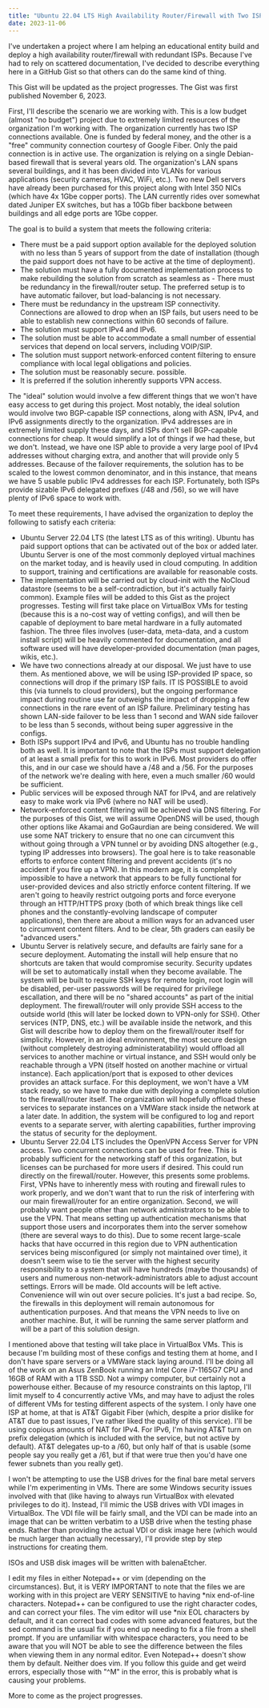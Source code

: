 ```yaml
---
title: "Ubuntu 22.04 LTS High Availability Router/Firewall with Two ISPs"
date: 2023-11-06
---
```

I've undertaken a project where I am helping an educational entity build and deploy a high availability router/firewall with redundant ISPs. Because I've had to rely on scattered documentation, I've decided to describe everything here in a GitHub Gist so that others can do the same kind of thing.

This Gist will be updated as the project progresses. The Gist was first published November 6, 2023.

First, I'll describe the scenario we are working with. This is a low budget (almost "no budget") project due to extremely limited resources of the organization I'm working with. The organization currently has two ISP connections available. One is funded by federal money, and the other is a "free" community connection courtesy of Google Fiber. Only the paid connection is in active use. The organization is relying on a single Debian-based firewall that is several years old. The organization's LAN spans several buildings, and it has been divided into VLANs for various applications (security cameras, HVAC, WiFi, etc.). Two new Dell servers have already been purchased for this project along with Intel 350 NICs (which have 4x 1Gbe copper ports). The LAN currently rides over somewhat dated Juniper EX switches, but has a 10Gb fiber backbone between buildings and all edge ports are 1Gbe copper.

The goal is to build a system that meets the following criteria:
  - There must be a paid support option available for the deployed solution with no less than 5 years of support from the date of installation (though the paid support does not have to be active at the time of deployment).
  - The solution must have a fully documented implementation process to make rebuilding the solution from scratch as seamless as   - There must be redundancy in the firewall/router setup. The preferred setup is to have automatic failover, but load-balancing is not necessary.
  - There must be redundancy in the upstream ISP connectivity. Connections are allowed to drop when an ISP fails, but users need to be able to establish new connections within 60 seconds of failure.
  - The solution must support IPv4 and IPv6.
  - The solution must be able to accommodate a small number of essential services that depend on local servers, including VOIP/SIP.
  - The solution must support network-enforced content filtering to ensure compliance with local legal obligations and policies.
  - The solution must be reasonably secure.
possible.
  - It is preferred if the solution inherently supports VPN access.
  
The "ideal" solution would involve a few different things that we won't have easy access to get during this project. Most notably, the ideal solution would involve two BGP-capable ISP connections, along with ASN, IPv4, and IPv6 assignments directly to the organization. IPv4 addresses are in extremely limited supply these days, and ISPs don't sell BGP-capable connections for cheap. It would simplify a lot of things if we had these, but we don't. Instead, we have one ISP able to provide a very large pool of IPv4 addresses without charging extra, and another that will provide only 5 addresses. Because of the failover requirements, the solution has to be scaled to the lowest common denominator, and in this instance, that means we have 5 usable public IPv4 addresses for each ISP. Fortunately, both ISPs provide sizable IPv6 delegated prefixes (/48 and /56), so we will have plenty of IPv6 space to work with.

To meet these requirements, I have advised the organization to deploy the following to satisfy each criteria:
  - Ubuntu Server 22.04 LTS (the latest LTS as of this writing). Ubuntu has paid support options that can be activated out of the box or added later. Ubuntu Server is one of the most commonly deployed virtual machines on the market today, and is heavily used in cloud computing. In addition to support, training and certifications are available for reasonable costs.
  - The implementation will be carried out by cloud-init with the NoCloud datastore (seems to be a self-contradiction, but it's actually fairly common). Example files will be added to this Gist as the project progresses. Testing will first take place on VirtualBox VMs for testing (because this is a no-cost way of vetting configs), and will then be capable of deployment to bare metal hardware in a fully automated fashion. The three files involves (user-data, meta-data, and a custom install script) will be heavily commented for documentation, and all software used will have developer-provided documentation (man pages, wikis, etc.).
  - We have two connections already at our disposal. We just have to use them. As mentioned above, we will be using ISP-provided IP space, so connections will drop if the primary ISP fails. IT IS POSSIBLE to avoid this (via tunnels to cloud providers), but the ongoing performance impact during routine use far outweighs the impact of dropping a few connections in the rare event of an ISP failure. Preliminary testing has shown LAN-side failover to be less than 1 second and WAN side failover to be less than 5 seconds, without being super aggressive in the configs.
  - Both ISPs support IPv4 and IPv6, and Ubuntu has no trouble handling both as well. It is important to note that the ISPs must support delegation of at least a small prefix for this to work in IPv6. Most providers do offer this, and in our case we should have a /48 and a /56. For the purposes of the network we're dealing with here, even a much smaller /60 would be sufficient.
  - Public services will be exposed through NAT for IPv4, and are relatively easy to make work via IPv6 (where no NAT will be used).
  - Network-enforced content filtering will be achieved via DNS filtering. For the purposes of this Gist, we will assume OpenDNS will be used, though other options like Akamai and GoGaurdian are being considered. We will use some NAT trickery to ensure that no one can circumvent this without going through a VPN tunnel or by avoiding DNS altogether (e.g., typing IP addresses into browsers). The goal here is to take reasonable efforts to enforce content filtering and prevent accidents (it's no accident if you fire up a VPN). In this modern age, it is completely impossible to have a network that appears to be fully functional for user-provided devices and also strictly enforce content filtering. If we aren't going to heavily restrict outgoing ports and force everyone through an HTTP/HTTPS proxy (both of which break things like cell phones and the constantly-evolving landscape of computer applications), then there are about a million ways for an advanced user to circumvent content filters. And to be clear, 5th graders can easily be "advanced users."
  - Ubuntu Server is relatively secure, and defaults are fairly sane for a secure deployment. Automating the install will help ensure that no shortcuts are taken that would compromise security. Security updates will be set to automatically install when they become available. The system will be built to require SSH keys for remote login, root login will be disabled, per-user passwords will be required for privilege escallation, and there will be no "shared accounts" as part of the initial deployment. The firewall/router will only provide SSH access to the outside world (this will later be locked down to VPN-only for SSH). Other services (NTP, DNS, etc.) will be available inside the network, and this Gist will describe how to deploy them on the firewall/router itself for simplicity. However, in an ideal environment, the most secure design (without completely destroying administeratability) would offload all services to another machine or virtual instance, and SSH would only be reachable through a VPN (itself hosted on another machine or virtual instance). Each application/port that is exposed to other devices provides an attack surface. For this deployment, we won't have a VM stack ready, so we have to make due with deploying a complete solution to the firewall/router itself. The organization will hopefully offload these services to separate instances on a VMWare stack inside the network at a later date. In addition, the system will be configured to log and report events to a separate server, with alerting capabilities, further improving the status of security for the deployment.
  - Ubuntu Server 22.04 LTS includes the OpenVPN Access Server for VPN access. Two concurrent connections can be used for free. This is probably sufficient for the networking staff of this organization, but licenses can be purchased for more users if desired. This could run directly on the firewall/router. However, this presents some problems. First, VPNs have to inherently mess with routing and firewall rules to work properly, and we don't want that to run the risk of interfering with our main firewall/router for an entire organization. Second, we will probably want people other than network administrators to be able to use the VPN. That means setting up authentication mechanisms that support those users and incorporates them into the server somehow (there are several ways to do this). Due to some recent large-scale hacks that have occurred in this region due to VPN authentication services being misconfigured (or simply not maintained over time), it doesn't seem wise to tie the server with the highest security responsibility to a system that will have hundreds (maybe thousands) of users and numerous non-network-administrators able to adjust account settings. Errors will be made. Old accounts will be left active. Convenience will win out over secure policies. It's just a bad recipe. So, the firewalls in this deployment will remain autonomous for authentication purposes. And that means the VPN needs to live on another machine. But, it will be running the same server platform and will be a part of this solution design.

I mentioned above that testing will take place in VirtualBox VMs. This is because I'm building most of these configs and testing them at home, and I don't have spare servers or a VMWare stack laying around. I'll be doing all of the work on an Asus ZenBook running an Intel Core i7-1165G7 CPU and 16GB of RAM with a 1TB SSD. Not a wimpy computer, but certainly not a powerhouse either. Because of my resource constraints on this laptop, I'll limit myself to 4 concurrently active VMs, and may have to adjust the roles of different VMs for testing different aspects of the system. I only have one ISP at home, at that is AT&T Gigabit Fiber (which, despite a prior dislike for AT&T due to past issues, I've rather liked the quality of this service). I'll be using copious amounts of NAT for IPv4. For IPv6, I'm having AT&T turn on prefix delegation (which is included with the service, but not active by default). AT&T delegates up-to a /60, but only half of that is usable (some people say you really get a /61, but if that were true then you'd have one fewer subnets than you really get).

I won't be attempting to use the USB drives for the final bare metal servers while I'm experimenting in VMs. There are some Windows security issues involved with that (like having to always run VirtualBox with elevated privileges to do it). Instead, I'll mimic the USB drives with VDI images in VirtualBox. The VDI file will be fairly small, and the VDI can be made into an image that can be written verbatim to a USB drive when the testing phase ends. Rather than providing the actual VDI or disk image here (which would be much larger than actually necessary), I'll provide step by step instructions for creating them.

ISOs and USB disk images will be written with balenaEtcher.

I edit my files in either Notepad++ or vim (depending on the circumstances). But, it is VERY IMPORTANT to note that the files we are working with in this project are VERY SENSITIVE to having *nix end-of-line characters. Notepad++ can be configured to use the right character codes, and can correct your files. The vim editor will use *nix EOL characters by default, and it can correct bad codes with some advanced features, but the sed command is the usual fix if you end up needing to fix a file from a shell prompt. If you are unfamiliar with whitespace characters, you need to be aware that you will NOT be able to see the difference between the files when viewing them in any normal editor. Even Notepad++ doesn't show them by default. Neither does vim. If you follow this guide and get weird errors, especially those with "^M" in the error, this is probably what is causing your problems.

More to come as the project progresses.
